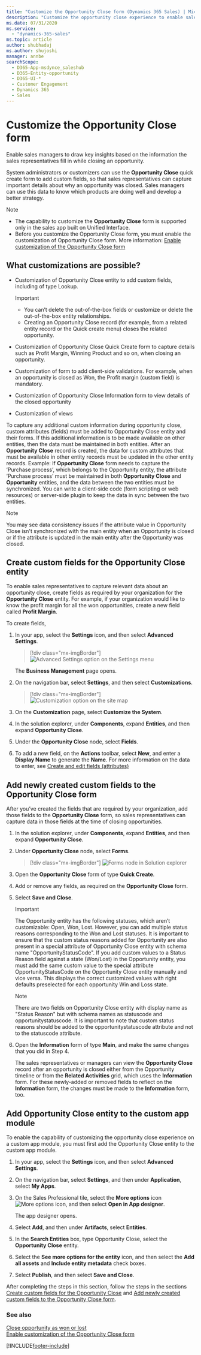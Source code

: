 ```yaml
---
title: "Customize the Opportunity Close form (Dynamics 365 Sales) | MicrosoftDocs"
description: "Customize the opportunity close experience to enable sales reps to capture important details in Dynamics 365 Sales about why an opportunity was closed."
ms.date: 07/31/2020
ms.service:
  - "dynamics-365-sales"
ms.topic: article
author: shubhadaj
ms.author: shujoshi
manager: annbe
searchScope:
  - D365-App-msdynce_saleshub
  - D365-Entity-opportunity
  - D365-UI-*
  - Customer Engagement
  - Dynamics 365
  - Sales
---
```


# Customize the Opportunity Close form

Enable sales managers to draw key insights based on the information the sales representatives fill in while closing an opportunity.

System administrators or customizers can use the **Opportunity Close** quick create form to add custom fields, so that sales representatives can capture important details about why an opportunity was closed. Sales managers can use this data to know which products are doing well and develop a better strategy.

> [!NOTE]
> - The capability to customize the **Opportunity Close** form is supported only in the sales app built on Unified Interface.
> - Before you customize the Opportunity Close form, you must enable the customization of Opportunity Close form. More information: [Enable customization of the Opportunity Close form](enable-opportunity-close-customization.md)

## What customizations are possible?

-   Customization of Opportunity Close entity to add custom fields, including of type Lookup.

    > [!IMPORTANT]
    > - You can’t delete the out-of-the-box fields or customize or delete the out-of-the-box entity relationships.
    > - Creating an Opportunity Close record (for example, from a related entity record or the Quick create menu) closes the related opportunity.

-   Customization of Opportunity Close Quick Create form to capture details such as Profit Margin, Winning Product and so on,  when closing an opportunity.

-   Customization of form to add client-side validations. For example, when an opportunity is closed as Won, the Profit margin (custom field) is mandatory.

-   Customization of Opportunity Close Information form to view details of the closed opportunity

-   Customization of views

To capture any additional custom information during opportunity close, custom attributes (fields) must be added to Opportunity Close entity and their forms. If this additional information is to be made available on other entities, then the data must be maintained in both entities. After an **Opportunity Close** record is created, the data for custom attributes that must be available in other entity records must be updated in the other entity records. Example: If **Opportunity Close** form needs to capture the ‘Purchase process’, which belongs to the Opportunity entity, the attribute ‘Purchase process’ must be maintained in both **Opportunity Close** and **Opportunity** entities, and the data between the two entities must be synchronized. You can write a client-side code (form scripting or web resources) or server-side plugin to keep the data in sync between the two entities. 


> [!NOTE]
> You may see data consistency issues if the attribute value in Opportunity Close isn't synchronized with the main entity when an Opportunity is closed or if the attribute is updated in the main entity after the Opportunity was closed.



## Create custom fields for the Opportunity Close entity

To enable sales representatives to capture relevant data about an opportunity close, create fields as required by your organization for the **Opportunity Close** entity. For example, if your organization would like to know the profit margin for all the won opportunities, create a new field called **Profit Margin**.

To create fields,

1.  In your app, select the **Settings** icon, and then select **Advanced Settings**.

    > [!div class="mx-imgBorder"]
    > ![Advanced Settings option on the Settings menu](media/advanced-settings-option.png "Advanced Settings option on the Settings menu")

    The **Business Management** page opens.

2.  On the navigation bar, select **Settings**, and then select **Customizations**.

    > [!div class="mx-imgBorder"]
    > ![Customization option on the site map](media/customization-in-sitemap.png "Customization option on the site map")

3.  On the **Customization** page, select **Customize the System**.

4.  In the solution explorer, under **Components**, expand **Entities**, and then expand **Opportunity Close**.

5.  Under the **Opportunity Close** node, select **Fields**.

6.  To add a new field, on the **Actions** toolbar, select **New**, and enter a **Display Name** to generate the **Name**. For more information on the data to enter, see [Create and edit fields (attributes)](../customize/create-edit-fields.md)


## Add newly created custom fields to the Opportunity Close form

After you’ve created the fields that are required by your organization, add those fields to the **Opportunity Close** form, so sales representatives can capture data in those fields at the time of closing opportunities.

1.  In the solution explorer, under **Components**, expand **Entities**, and then expand **Opportunity Close**.

2.  Under **Opportunity Close** node, select **Forms**.

    > [!div class="mx-imgBorder"]
    > ![Forms node in Solution explorer](media/forms-node-solution-explorer.png "Forms node in Solution explorer")

3.  Open the **Opportunity Close** form of type **Quick Create**.

4.  Add or remove any fields, as required on the **Opportunity Close** form.

5.  Select **Save and Close**.

    > [!IMPORTANT]
    > The Opportunity entity has the following statuses, which aren’t customizable: Open, Won, Lost. However, you can add multiple status reasons corresponding to the Won and Lost statuses. It is important to ensure that the custom status reasons added for Opportunity are also present in a special attribute of Opportunity Close entity with schema name "OpportunityStatusCode". If you add custom values to a Status Reason field against a state (Won/Lost) in the Opportunity entity, you must add the same custom value to the special attribute OpportunityStatusCode on the Opportunity Close entity manually and vice versa. This displays the correct customized values with right defaults preselected for each opportunity Win and Loss state.
    
    > [!NOTE]
    > There are two fields on Opportunity Close entity with display name as "Status Reason" but with schema names as statuscode and opportunitystatuscode. It is important to note that custom status reasons should be added to the opportunitystatuscode attribute and not to the statuscode attribute.

6.  Open the **Information** form of type **Main**, and make the same changes that you did in Step 4.

    The sales representatives or managers can view the **Opportunity Close** record after an opportunity is closed 
either from the Opportunity timeline or from the **Related Activities** grid, which uses the **Information** form. For these newly-added or removed fields to reflect on the **Information** form, the changes must be made to the **Information** form, too.

## Add Opportunity Close entity to the custom app module <a name="add-entity-to-app"> </a>

To enable the capability of customizing the opportunity close experience on a custom app module, you must first add the Opportunity Close entity to the custom app module. 

1.  In your app, select the **Settings** icon, and then select **Advanced Settings**.

2.  On the navigation bar, select **Settings**, and then under **Application**, select **My Apps**.

3.	On the Sales Professional tile, select the **More options** icon ![More options icon](media/more-options-icon.png "More options icon"), and then select **Open in App designer**.

    The app designer opens.

4.	Select **Add**, and then under **Artifacts**, select **Entities**.

5.	In the **Search Entities** box, type Opportunity Close, select the **Opportunity Close** entity. 

6. Select the **See more options for the entity** icon, and then select the **Add all assets** and **Include entity metadata** check boxes.

7. Select **Publish**, and then select **Save and Close**. 

After completing the steps in this section, follow the steps in the sections [Create custom fields for the Opportunity Close](#create-custom-fields-for-the-opportunity-close-entity) and [Add newly created custom fields to the Opportunity Close form](#add-newly-created-custom-fields-to-the-opportunity-close-form). 


### See also
[Close opportunity as won or lost](close-opportunity-won-lost-sales.md)  
[Enable customization of the Opportunity Close form](enable-opportunity-close-customization.md)


[!INCLUDE[footer-include](../includes/footer-banner.md)]
